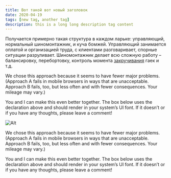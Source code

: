 ```yaml
---
title: Вот такой вот новый заголовок
date: 2020-04-19
tags: [new tag, another tag]
description: this is a long long description tag content
---
```


Получается примерно такая структура в каждом ларьке: управляющий, нормальный шиномонтажник, и куча бомжей. Управляющий занимается оплатой и организацией труда, с клиентами разговаривает, спорные ситуации разруливает. Шиномонтажник делает всю сложную работу – балансировку, перебортовку, контроль момента [закручивания](https://google.com) гаек и т.д.

We chose this approach because it seems to have fewer major problems. (Approach A fails in mobile browsers in ways that are unacceptable. Approach B fails, too, but less often and with fewer consequences. Your mileage may vary.)

You and I can make this even better together. The box below uses the declaration above and should render in your system’s UI font. If it doesn’t or if you have any thoughts, please leave a comment!

![Alt](/assets/island.jpg 'title')

We chose this approach because it seems to have fewer major problems. (Approach A fails in mobile browsers in ways that are unacceptable. Approach B fails, too, but less often and with fewer consequences. Your mileage may vary.)

You and I can make this even better together. The box below uses the declaration above and should render in your system’s UI font. If it doesn’t or if you have any thoughts, please leave a comment!
